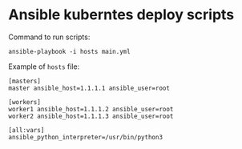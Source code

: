 # Ansible kuberntes deploy scripts
Command to run scripts:
```
ansible-playbook -i hosts main.yml
```

Example of `hosts` file:
```
[masters]
master ansible_host=1.1.1.1 ansible_user=root

[workers]
worker1 ansible_host=1.1.1.2 ansible_user=root
worker2 ansible_host=1.1.1.3 ansible_user=root

[all:vars]
ansible_python_interpreter=/usr/bin/python3

```